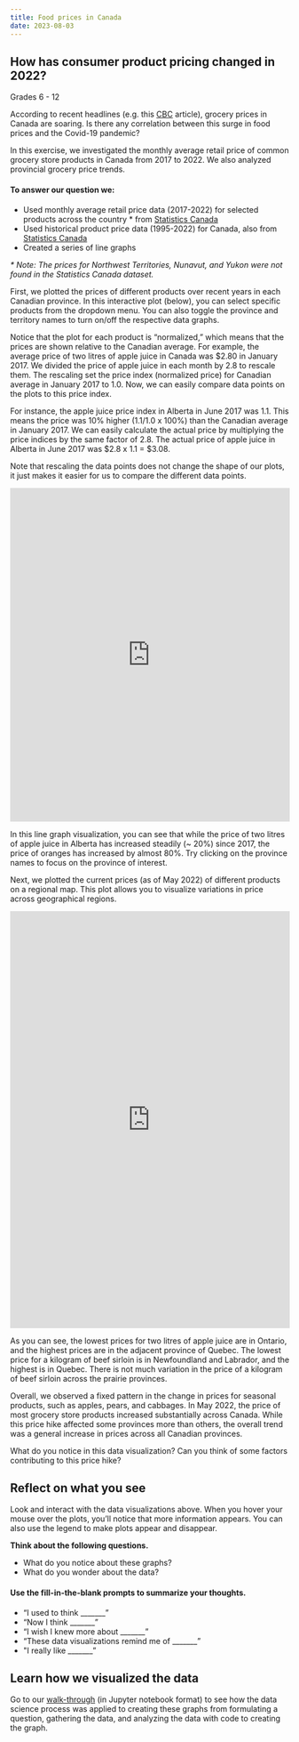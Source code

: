 ```yaml
---
title: Food prices in Canada
date: 2023-08-03
---
```

<h2>How has consumer product pricing changed in 2022?</h2>

<p>Grades 6 - 12</p>
<p>According to recent headlines (e.g. this <a href="https://www.cbc.ca/news/business/food-prices-inflation-groceries-1.6499640" target="_blank" rel="noopener">CBC</a> article), grocery prices in Canada are soaring. Is there any correlation between this surge in food prices and the Covid-19 pandemic?</p>
<p>In this exercise, we investigated the monthly average retail price of common grocery store products in Canada from 2017 to 2022. We also analyzed provincial grocery price trends.</p>
<h4>To answer our question we:</h4>
<ul>
<li style="font-weight: 400;" aria-level="1">Used monthly average retail price data (2017-2022) for selected products across the country * from&nbsp;<a href="https://www150.statcan.gc.ca/t1/tbl1/en/tv.action?pid=1810000101" target="_blank" rel="noopener">Statistics Canada</a></li>
<li style="font-weight: 400;" aria-level="1">Used historical product price data (1995-2022) for Canada, also from <a href="https://www150.statcan.gc.ca/t1/tbl1/en/tv.action?pid=1810000101" target="_blank" rel="noopener">Statistics Canada</a></li>
<li style="font-weight: 400;" aria-level="1">Created a series of line graphs</li>
</ul>
<p><em>* Note: The prices for Northwest Territories, Nunavut, and Yukon were not found in the Statistics Canada dataset.</em></p>
<p>First, we plotted the prices of different products over recent years in each Canadian province. In this interactive plot (below), you can select specific products from the dropdown menu. You can also toggle the province and territory names to turn on/off the respective data graphs.</p>
<p>Notice that the plot for each product is “normalized,” which means that the prices are shown relative to the Canadian average. For example, the average price of two litres of apple juice in Canada was $2.80 in January 2017. We divided the price of apple juice in each month by 2.8 to rescale them. The rescaling set the price index (normalized price) for Canadian average in January 2017 to 1.0. Now, we can easily compare data points on the plots to this price index.</p>
<p>For instance, the apple juice price index in Alberta in June 2017 was 1.1. This means the price was 10% higher (1.1/1.0 x 100%) than the Canadian average in January 2017. We can easily calculate the actual price by multiplying the price indices by the same factor of 2.8. The actual price of apple juice in Alberta in June 2017 was $2.8 x 1.1 = $3.08.</p>
<p>Note that rescaling the data points does not change the shape of our plots, it just makes it easier for us to compare the different data points.</p>
<p><iframe loading="lazy" id="igraph" class="post-img-shadow" style="border: none;" src="https://callysto.github.io/data-viz-of-the-week/price-comparison-Canada/visualizations/fig2-NormalizedPricesOverTime.html" width="100%" height="600" scrolling="no" seamless="seamless"></iframe></p>
<p>In this line graph visualization, you can see that while the price of two litres of apple juice in Alberta has increased steadily (~ 20%) since 2017, the price of oranges has increased by almost 80%. Try clicking on the province names to focus on the province of interest.</p>
</div>
	</div>
</div>
<div class="fl-module fl-module-rich-text fl-node-qa1zkpj268rs" data-node="qa1zkpj268rs">
	<div class="fl-module-content fl-node-content">
		<div class="fl-rich-text">
	<p>Next, we plotted the current prices (as of May 2022) of different products on a regional map. This plot allows you to visualize variations in price across geographical regions.</p>
<p><iframe loading="lazy" id="igraph" class="post-img-shadow" style="border: none;" src="https://callysto.github.io/data-files/data-viz-of-the-week/price-comparison-Canada/visualizations/fig4-prices-choropleth.html" width="100%" height="750" scrolling="no" seamless="seamless"></iframe></p>
<p>As you can see, the lowest prices for two litres of apple juice are in Ontario, and the highest prices are in the adjacent province of Quebec. The lowest price for a kilogram of beef sirloin is in Newfoundland and Labrador, and the highest is in Quebec. There is not much variation in the price of a kilogram of beef sirloin across the prairie provinces.</p>
<p>Overall, we observed a fixed pattern in the change in prices for seasonal products, such as apples, pears, and cabbages. In May 2022, the price of most grocery store products increased substantially across Canada. While this price hike affected some provinces more than others, the overall trend was a general increase in prices across all Canadian provinces.</p>
<p>What do you notice in this data visualization? Can you think of some factors contributing to this price hike?</p>
</div>
	</div>
</div>
</div>
</div>
	</div>

<div class="fl-col-group fl-node-qb7r6p3sztdi" data-node="qb7r6p3sztdi">
			<div class="fl-col fl-node-c97ob03fwlxm" data-node="c97ob03fwlxm">
	<div class="fl-col-content fl-node-content"><div class="fl-module fl-module-rich-text fl-node-3idmcfe2xn58" data-node="3idmcfe2xn58">
	<div class="fl-module-content fl-node-content">
		<div class="fl-rich-text">
	<h2><b>Reflect on what you see</b></h2>
<p>Look and interact with the data visualizations above. When you hover your mouse over the plots, you’ll notice that more information appears. You can also use the legend to make plots appear and disappear.</p>
<p><strong>Think about the following questions.</strong></p>
<ul>
<li>What do you notice about these graphs?</li>
<li>What do you wonder about the data?</li>
</ul>
<h4><b>Use the fill-in-the-blank prompts to summarize your thoughts.</b></h4>
<ul>
<li aria-level="1">“I used to think _______”</li>
<li aria-level="1">“Now I think _______”</li>
<li aria-level="1">“I wish I knew more about _______”</li>
<li aria-level="1">“These data visualizations remind me of _______”</li>
<li aria-level="1">"I really like _______”</li>
</ul>
<h2><b>Learn how we visualized the data</b></h2>
<p>Go to our <a href="https://bit.ly/dataviz-foodprices" target="_blank" rel="noopener">walk-through</a> (in Jupyter notebook format) to see how the data science process was applied to creating these graphs from formulating a question, gathering the data, and analyzing the data with code to creating the graph.</p>
</div>
	</div>
</div>
</div>
</div>
	</div>
		</div>
	</div>
</div>
</div>